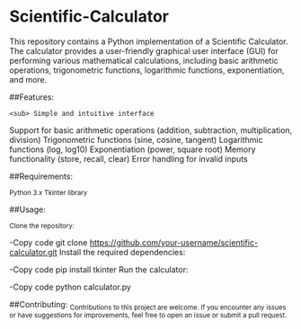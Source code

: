 # Scientific-Calculator
This repository contains a Python implementation of a Scientific Calculator. The calculator provides a user-friendly graphical user interface (GUI) for performing various mathematical calculations, including basic arithmetic operations, trigonometric functions, logarithmic functions, exponentiation, and more.

##Features:

	<sub> Simple and intuitive interface
Support for basic arithmetic operations (addition, subtraction, multiplication, division)
Trigonometric functions (sine, cosine, tangent)
Logarithmic functions (log, log10)
Exponentiation (power, square root)
Memory functionality (store, recall, clear)
Error handling for invalid inputs	</sub> 



##Requirements:

<sub>Python 3.x
Tkinter library</sub>


##Usage:

<sub>Clone the repository:

-Copy code
git clone https://github.com/your-username/scientific-calculator.git
Install the required dependencies:

-Copy code
pip install tkinter
Run the calculator:

-Copy code
python calculator.py</sub>

##Contributing:
<sub>Contributions to this project are welcome. If you encounter any issues or have suggestions for improvements, feel free to open an issue or submit a pull request.</sub>
